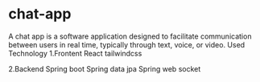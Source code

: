# chat-app
A chat app is a software application designed to facilitate communication between users in real time, typically through text, voice, or video.
Used Technology
1.Frontent 
React 
tailwindcss

2.Backend
Spring boot
Spring data jpa
Spring web socket
